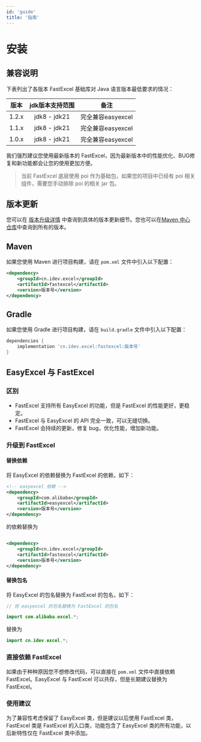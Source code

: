 ```yaml
---
id: 'guide'
title: '指南'
---
```


# 安装

## 兼容说明
下表列出了各版本 FastExcel 基础库对 Java 语言版本最低要求的情况：

| 版本    |  jdk版本支持范围   | 备注            |
|-------|:------------:|---------------|
| 1.2.x | jdk8 - jdk21 | 完全兼容easyexcel |
| 1.1.x | jdk8 - jdk21 | 完全兼容easyexcel |
| 1.0.x | jdk8 - jdk21 | 完全兼容easyexcel |

我们强烈建议您使用最新版本的 FastExcel，因为最新版本中的性能优化、BUG修复和新功能都会让您的使用更加方便。

> 当前 FastExcel 底层使用 poi 作为基础包，如果您的项目中已经有 poi 相关组件，需要您手动排除 poi 的相关 jar 包。

## 版本更新

您可以在 [版本升级详情](https://github.com/fast-excel/fastexcel/blob/main/CHANGELOG.md) 中查询到具体的版本更新细节。您也可以在[Maven 中心仓库](https://mvnrepository.com/artifact/cn.idev.excel/fastexcel)中查询到所有的版本。

## Maven

如果您使用 Maven 进行项目构建，请在 `pom.xml` 文件中引入以下配置：

```xml
<dependency>
    <groupId>cn.idev.excel</groupId>
    <artifactId>fastexcel</artifactId>
    <version>版本号</version>
</dependency>
```

## Gradle

如果您使用 Gradle 进行项目构建，请在 `build.gradle` 文件中引入以下配置：

```gradle
dependencies {
    implementation 'cn.idev.excel:fastexcel:版本号'
}
```

## EasyExcel 与 FastExcel

### 区别

- FastExcel 支持所有 EasyExcel 的功能，但是 FastExcel 的性能更好，更稳定。
- FastExcel 与 EasyExcel 的 API 完全一致，可以无缝切换。
- FastExcel 会持续的更新，修复 bug，优化性能，增加新功能。

### 升级到 FastExcel

#### 替换依赖

将 EasyExcel 的依赖替换为 FastExcel 的依赖，如下：

```xml
<!-- easyexcel 依赖 -->
<dependency>
    <groupId>com.alibaba</groupId>
    <artifactId>easyexcel</artifactId>
    <version>版本号</version>
</dependency>
```

的依赖替换为

```xml

<dependency>
    <groupId>cn.idev.excel</groupId>
    <artifactId>fastexcel</artifactId>
    <version>版本号</version>
</dependency>
```

#### 替换包名

将 EasyExcel 的包名替换为 FastExcel 的包名，如下：

```java
// 将 easyexcel 的包名替换为 FastExcel 的包名

import com.alibaba.excel.*;
```

替换为

```java
import cn.idev.excel.*;
```

### 直接依赖 FastExcel

如果由于种种原因您不想修改代码，可以直接在 `pom.xml` 文件中直接依赖 FastExcel。EasyExcel 与 FastExcel 可以共存，但是长期建议替换为 FastExcel。

### 使用建议

为了兼容性考虑保留了 EasyExcel 类，但是建议以后使用 FastExcel 类，FastExcel 类是 FastExcel 的入口类，功能包含了 EasyExcel 类的所有功能，以后新特性仅在 FastExcel 类中添加。


